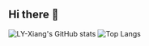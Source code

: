 ## Hi there 👋

<!--
**LY-Xiang/LY-Xiang** is a ✨ _special_ ✨ repository because its `README.md` (this file) appears on your GitHub profile.

Here are some ideas to get you started:

- 🔭 I’m currently working on ...
- 🌱 I’m currently learning ...
- 👯 I’m looking to collaborate on ...
- 🤔 I’m looking for help with ...
- 💬 Ask me about ...
- 📫 How to reach me: ...
- 😄 Pronouns: ...
- ⚡ Fun fact: ...
-->

![LY-Xiang's GitHub stats](https://github-readme-stats.vercel.app/api?username=LY-Xiang&show_icons=true&theme=transparent&locale=cn&show=reviews,discussions_started,discussions_answered,prs_merged,prs_merged_percentage)
![Top Langs](https://github-readme-stats.vercel.app/api/top-langs/?username=LY-Xiang&layout=compact&langs_count=20&theme=transparent&locale=cn)
<!--![LY-Xiang's WakaTime stats](https://github-readme-stats.vercel.app/api/wakatime?username=LY-Xiang)-->
